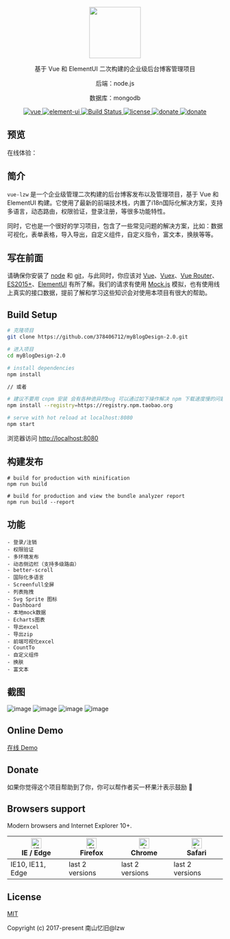 <p align="center"><a href="https://qdmmz.cn"><img width="120" src="http://q1.qlogo.cn/g?b=qq&nk=378406712&s=640"></a></p>
<p align="center">基于 Vue 和 ElementUI 二次构建的企业级后台博客管理项目</p>
<p align="center">后端：node.js </p>
<p align="center">数据库：mongodb</p>
<p align="center">
  <a href="https://github.com/vuejs/vue" rel="nofollow" target="_blank">
    <img src="https://img.shields.io/badge/vue-2.6.10-brightgreen.svg" alt="vue">
  </a>
  <a href="https://github.com/ElemeFE/element" rel="nofollow" target="_blank">
    <img src="https://img.shields.io/badge/element--ui-2.9.2-brightgreen.svg" alt="element-ui">
  </a>
  <a href="https://travis-ci.org/Neveryu/vue-cms" rel="nofollow" target="_blank">
    <img src="https://travis-ci.org/Neveryu/vue-cms.svg?branch=master" alt="Build Status">
  </a>
  <a href="https://github.com/Neveryu/vue-cms/blob/master/LICENSE">
    <img src="https://img.shields.io/github/license/mashape/apistatus.svg" alt="license">
  </a>
  <a href="https://github.com/378406712" target="_blank">
    <img src="https://img.shields.io/badge/redesigned-lzw-blue.svg" alt="donate">
  </a>
    <a href="https://github.com/mongodb/mongo/" target="_blank">
    <img src="https://img.shields.io/badge/mongodb-2.2.33-blueviolet.svg" alt="donate">
  </a>
</p>


## 预览
在线体验：

## 简介
`vue-lzw` 是一个企业级管理二次构建的后台博客发布以及管理项目，基于 Vue 和 ElementUI 构建。它使用了最新的前端技术栈，内置了i18n国际化解决方案，支持多语言，动态路由，权限验证，登录注册，等很多功能特性。

同时，它也是一个很好的学习项目，包含了一些常见问题的解决方案，比如：数据可视化，表单表格，导入导出，自定义组件，自定义指令，富文本，换肤等等。

## 写在前面
请确保你安装了 [node](https://nodejs.org/en/) 和 [git](https://git-scm.com/)，与此同时，你应该对 [Vue](https://cn.vuejs.org/v2/guide/)、[Vuex](https://vuex.vuejs.org/zh/)、[Vue Router](https://router.vuejs.org/zh/)、[ES2015+](http://es6.ruanyifeng.com/)、[ElementUI](http://element-cn.eleme.io/#/zh-CN) 有所了解。我们的请求有使用 [Mock.js](https://github.com/nuysoft/Mock/wiki/Getting-Started) 模拟，也有使用线上真实的接口数据，提前了解和学习这些知识会对使用本项目有很大的帮助。

## Build Setup

``` bash
# 克隆项目
git clone https://github.com/378406712/myBlogDesign-2.0.git

# 进入项目
cd myBlogDesign-2.0

# install dependencies
npm install

// 或者

# 建议不要用 cnpm 安装 会有各种诡异的bug 可以通过如下操作解决 npm 下载速度慢的问题
npm install --registry=https://registry.npm.taobao.org

# serve with hot reload at localhost:8080
npm start
```

浏览器访问 [http://localhost:8080](http://localhost:8080)

## 构建发布

```
# build for production with minification
npm run build

# build for production and view the bundle analyzer report
npm run build --report
```

## 功能
```
- 登录/注销
- 权限验证
- 多环境发布
- 动态侧边栏（支持多级路由）
- better-scroll
- 国际化多语言
- Screenfull全屏
- 列表拖拽
- Svg Sprite 图标
- Dashboard
- 本地mock数据
- Echarts图表
- 导出excel
- 导出zip
- 前端可视化excel
- CountTo
- 自定义组件
- 换肤
- 富文本
```

## 截图

![image](https://github.com/378406712/myBlogDesign-2.0/blob/master/resource/login.png)
![image](https://github.com/378406712/myBlogDesign-2.0/blob/master/resource/register.png)
![image](https://github.com/378406712/myBlogDesign-2.0/blob/master/resource/homepage.png)
![image](https://github.com/378406712/myBlogDesign-2.0/blob/master/resource/profile.png)

## Online Demo

[在线 Demo](https://neveryu.github.io/vue-cms/index.html)

## Donate

如果你觉得这个项目帮助到了你，你可以帮作者买一杯果汁表示鼓励 :tropical_drink:

<img style="display:none" src="https://github.com/378406712/myBlogDesign-2.0/blob/master/resource/alipay-weixin.png" alt="donate">


## Browsers support

Modern browsers and Internet Explorer 10+.

| [<img src="https://raw.githubusercontent.com/alrra/browser-logos/master/src/edge/edge_48x48.png" alt="IE / Edge" width="24px" height="24px" />](http://godban.github.io/browsers-support-badges/)</br>IE / Edge | [<img src="https://raw.githubusercontent.com/alrra/browser-logos/master/src/firefox/firefox_48x48.png" alt="Firefox" width="24px" height="24px" />](http://godban.github.io/browsers-support-badges/)</br>Firefox | [<img src="https://raw.githubusercontent.com/alrra/browser-logos/master/src/chrome/chrome_48x48.png" alt="Chrome" width="24px" height="24px" />](http://godban.github.io/browsers-support-badges/)</br>Chrome | [<img src="https://raw.githubusercontent.com/alrra/browser-logos/master/src/safari/safari_48x48.png" alt="Safari" width="24px" height="24px" />](http://godban.github.io/browsers-support-badges/)</br>Safari |
| --------- | --------- | --------- | --------- |
| IE10, IE11, Edge| last 2 versions| last 2 versions| last 2 versions

## License

[MIT](https://github.com/378406712/myBlogDesign-2.0/blob/master/LICENSE)

Copyright (c) 2017-present 南山忆旧@lzw
